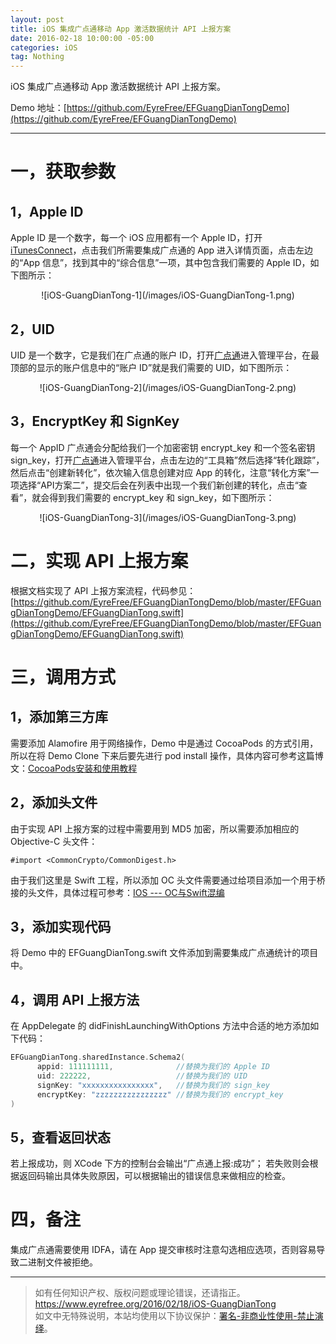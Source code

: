 ```yaml
---
layout: post
title: iOS 集成广点通移动 App 激活数据统计 API 上报方案
date: 2016-02-18 10:00:00 -05:00
categories: iOS
tag: Nothing
---
```


iOS 集成广点通移动 App 激活数据统计 API 上报方案。

Demo 地址：[https://github.com/EyreFree/EFGuangDianTongDemo](https://github.com/EyreFree/EFGuangDianTongDemo)

---

# 一，获取参数

## 1，Apple ID

Apple ID 是一个数字，每一个 iOS 应用都有一个 Apple ID，打开 [iTunesConnect](http://itunesconnect.apple.com)，点击我们所需要集成广点通的 App 进入详情页面，点击左边的“App 信息”，找到其中的“综合信息”一项，其中包含我们需要的 Apple ID，如下图所示：

<center>
![iOS-GuangDianTong-1](/images/iOS-GuangDianTong-1.png)
</center>

## 2，UID

UID 是一个数字，它是我们在广点通的账户 ID，打开[广点通](http://e.qq.com)进入管理平台，在最顶部的显示的账户信息中的“账户 ID”就是我们需要的 UID，如下图所示：

<center>
![iOS-GuangDianTong-2](/images/iOS-GuangDianTong-2.png)
</center>

## 3，EncryptKey 和 SignKey

每一个 AppID 广点通会分配给我们一个加密密钥 encrypt_key 和一个签名密钥 sign_key，打开[广点通](http://e.qq.com)进入管理平台，点击左边的“工具箱”然后选择“转化跟踪”，然后点击“创建新转化”，依次输入信息创建对应 App 的转化，注意“转化方案”一项选择“API方案二”，提交后会在列表中出现一个我们新创建的转化，点击“查看”，就会得到我们需要的 encrypt_key 和 sign_key，如下图所示：

<center>
![iOS-GuangDianTong-3](/images/iOS-GuangDianTong-3.png)
</center>

# 二，实现 API 上报方案

根据文档实现了 API 上报方案流程，代码参见：[https://github.com/EyreFree/EFGuangDianTongDemo/blob/master/EFGuangDianTongDemo/EFGuangDianTong.swift](https://github.com/EyreFree/EFGuangDianTongDemo/blob/master/EFGuangDianTongDemo/EFGuangDianTong.swift)

# 三，调用方式

## 1，添加第三方库

需要添加 Alamofire 用于网络操作，Demo 中是通过 CocoaPods 的方式引用，所以在将 Demo Clone 下来后要先进行 pod install 操作，具体内容可参考这篇博文：[CocoaPods安装和使用教程](http://code4app.com/article/cocoapods-install-usage)

## 2，添加头文件

由于实现 API 上报方案的过程中需要用到 MD5 加密，所以需要添加相应的 Objective-C 头文件：

```
#import <CommonCrypto/CommonDigest.h>
```

由于我们这里是 Swift 工程，所以添加 OC 头文件需要通过给项目添加一个用于桥接的头文件，具体过程可参考：[IOS --- OC与Swift混编](http://blog.sina.com.cn/s/blog_8d1bc23f0102v5tl.html)

## 3，添加实现代码

将 Demo 中的 EFGuangDianTong.swift 文件添加到需要集成广点通统计的项目中。

## 4，调用 API 上报方法

在 AppDelegate 的 didFinishLaunchingWithOptions 方法中合适的地方添加如下代码：

```swift
EFGuangDianTong.sharedInstance.Schema2(
      appid: 111111111,              //替换为我们的 Apple ID
      uid: 222222,                   //替换为我们的 UID
      signKey: "xxxxxxxxxxxxxxxx",   //替换为我们的 sign_key
      encryptKey: "zzzzzzzzzzzzzzzz" //替换为我们的 encrypt_key
)
```

## 5，查看返回状态

若上报成功，则 XCode 下方的控制台会输出“广点通上报:成功”；
若失败则会根据返回码输出具体失败原因，可以根据输出的错误信息来做相应的检查。

# 四，备注

集成广点通需要使用 IDFA，请在 App 提交审核时注意勾选相应选项，否则容易导致二进制文件被拒绝。

---

> 如有任何知识产权、版权问题或理论错误，还请指正。   
> https://www.eyrefree.org/2016/02/18/iOS-GuangDianTong   
> 如文中无特殊说明，本站均使用以下协议保护：[署名-非商业性使用-禁止演绎](http://creativecommons.org/licenses/by-nc-nd/3.0/cn/)。   
